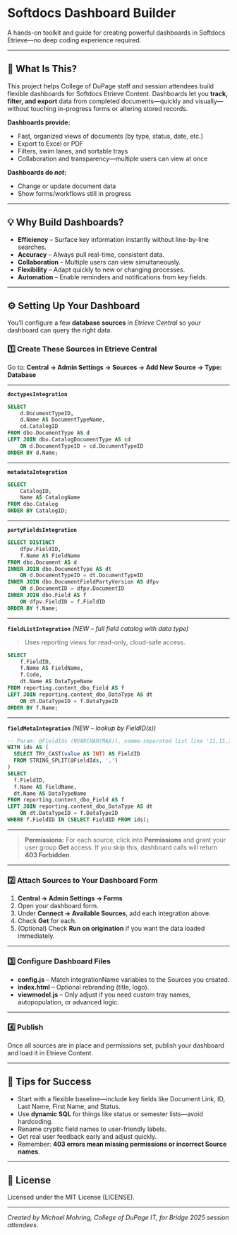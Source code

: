 # Softdocs Dashboard Builder

A hands-on toolkit and guide for creating powerful dashboards in Softdocs Etrieve—no deep coding experience required.

---

## 📌 What Is This?

This project helps College of DuPage staff and session attendees build flexible dashboards for Softdocs Etrieve Content. Dashboards let you **track, filter, and export** data from completed documents—quickly and visually—without touching in-progress forms or altering stored records.

**Dashboards provide:**

* Fast, organized views of documents (by type, status, date, etc.)
* Export to Excel or PDF
* Filters, swim lanes, and sortable trays
* Collaboration and transparency—multiple users can view at once

**Dashboards do *not*:**

* Change or update document data
* Show forms/workflows still in progress

---

## 💡 Why Build Dashboards?

* **Efficiency** – Surface key information instantly without line-by-line searches.
* **Accuracy** – Always pull real-time, consistent data.
* **Collaboration** – Multiple users can view simultaneously.
* **Flexibility** – Adapt quickly to new or changing processes.
* **Automation** – Enable reminders and notifications from key fields.

---

## ⚙️ Setting Up Your Dashboard

You’ll configure a few **database sources** in *Etrieve Central* so your dashboard can query the right data.

### 1️⃣ Create These Sources in Etrieve Central

Go to:
**Central → Admin Settings → Sources → Add New Source → Type: Database**

---

**`doctypesIntegration`**

```sql
SELECT 
    d.DocumentTypeID,
    d.Name AS DocumentTypeName,
    cd.CatalogID
FROM dbo.DocumentType AS d
LEFT JOIN dbo.CatalogDocumentType AS cd
    ON d.DocumentTypeID = cd.DocumentTypeID
ORDER BY d.Name;
```

---

**`metadataIntegration`**

```sql
SELECT 
    CatalogID,
    Name AS CatalogName
FROM dbo.Catalog
ORDER BY CatalogID;
```

---

**`partyFieldsIntegration`**

```sql
SELECT DISTINCT
    dfpv.FieldID,
    f.Name AS FieldName
FROM dbo.Document AS d
INNER JOIN dbo.DocumentType AS dt
    ON d.DocumentTypeID = dt.DocumentTypeID
INNER JOIN dbo.DocumentFieldPartyVersion AS dfpv
    ON d.DocumentID = dfpv.DocumentID
INNER JOIN dbo.Field AS f
    ON dfpv.FieldID = f.FieldID
ORDER BY f.Name;
```

---

**`fieldListIntegration`** *(NEW – full field catalog with data type)*

> Uses reporting views for read-only, cloud-safe access.

```sql
SELECT
    f.FieldID,
    f.Name AS FieldName,
    f.Code,
    dt.Name AS DataTypeName
FROM reporting.content_dbo_Field AS f
LEFT JOIN reporting.content_dbo_DataType AS dt
    ON dt.DataTypeID = f.DataTypeID
ORDER BY f.Name;
```

---

**`fieldMetaIntegration`** *(NEW – lookup by FieldID(s))*

```sql
-- Param: @FieldIds (NVARCHAR(MAX)), comma-separated list like '11,15,27'
WITH ids AS (
  SELECT TRY_CAST(value AS INT) AS FieldID
  FROM STRING_SPLIT(@FieldIds, ',')
)
SELECT
  f.FieldID,
  f.Name AS FieldName,
  dt.Name AS DataTypeName
FROM reporting.content_dbo_Field AS f
LEFT JOIN reporting.content_dbo_DataType AS dt
    ON dt.DataTypeID = f.DataTypeID
WHERE f.FieldID IN (SELECT FieldID FROM ids);
```

---

> **Permissions:** For each source, click into **Permissions** and grant your user group **Get** access. If you skip this, dashboard calls will return **403 Forbidden**.

---

### 2️⃣ Attach Sources to Your Dashboard Form

1. **Central → Admin Settings → Forms**
2. Open your dashboard form.
3. Under **Connect → Available Sources**, add each integration above.
4. Check **Get** for each.
5. (Optional) Check **Run on origination** if you want the data loaded immediately.

---

### 3️⃣ Configure Dashboard Files

* **config.js** – Match integrationName variables to the Sources you created.
* **index.html** – Optional rebranding (title, logo).
* **viewmodel.js** – Only adjust if you need custom tray names, autopopulation, or advanced logic.

---

### 4️⃣ Publish

Once all sources are in place and permissions set, publish your dashboard and load it in Etrieve Content.

---

## 🚀 Tips for Success

* Start with a flexible baseline—include key fields like Document Link, ID, Last Name, First Name, and Status.
* Use **dynamic SQL** for things like status or semester lists—avoid hardcoding.
* Rename cryptic field names to user-friendly labels.
* Get real user feedback early and adjust quickly.
* Remember: **403 errors mean missing permissions or incorrect Source names**.

---

## 📜 License

Licensed under the MIT License (LICENSE).

---

*Created by Michael Mohring, College of DuPage IT, for Bridge 2025 session attendees.*
